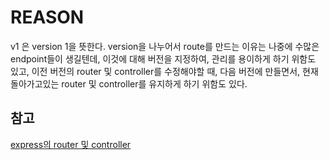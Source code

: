 # REASON

v1 은 version 1을 뜻한다.
version을 나누어서 route를 만드는 이유는
나중에 수많은 endpoint들이 생길텐데, 이것에 대해 버전을 지정하여,
관리를 용이하게 하기 위함도 있고, 이전 버전의 router 및 controller를 수정해야할 때,
다음 버전에 만들면서, 현재 돌아가고있는 router 및 controller를 유지하게 하기 위함도 있다.

## 참고

[express의 router 및 controller](https://medium.com/aha-official/%EC%95%84%ED%95%98-rest-api-%EA%B0%9C%EB%B0%9C-4-ad35ff26a014)
